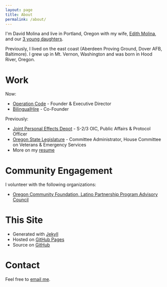 ```yaml
---
layout: page
title: About
permalink: /about/
---
```


I'm David Molina and live in Portland, Oregon with my wife, [Edith Molina](http://thinkmujer.com/edith-molina/), and our [3 young daughters](https://www.instagram.com/p/-u6FbsRUlR/?taken-by=davidcmolina).

Previously, I lived on the east coast (Aberdeen Proving Ground, Dover AFB, Baltimore). I grew up in Mt. Vernon, Washington and was born in Hood River, Oregon.

# Work
Now:

- [Operation Code](https://operationcode.org) - Founder & Executive Director
- [BilingualHire](https://bilingualhire.co) - Co-Founder

Previously:

- [Joint Personal Effects Depot](https://www.army.mil/article/104747/) - S-2/3 OIC, Public Affairs & Protocol Officer
- [Oregon State Legislature](https://www.oregonlegislature.gov/) - Committee Administrator, House Committee on Veterans & Emergency Services
- More on my [resume](/resume)

# Community Engagement
I volunteer with the following organizations:

- [Oregon Community Foundation, Latino Partnership Program Advisory Council](http://www.oregoncf.org/ocf-initiatives/civic-engagement/latino-partnership)

# This Site
- Generated with [Jekyll](https://jekyllrb.com/)
- Hosted on [GitHub Pages](https://pages.github.com/)
- Source on [GitHub](https://github.com/davidmolina/davidmolina.github.io)

# Contact

Feel free to [email me](mailto:david.c.molina@gmail.com).
